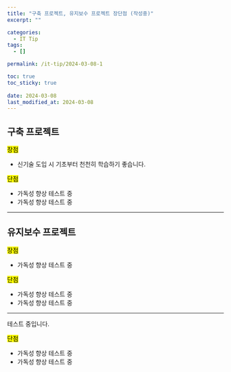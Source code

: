 ```yaml
---
title: "구축 프로젝트, 유지보수 프로젝트 장단점 (작성중)"
excerpt: ""

categories:
  - IT Tip
tags:
  - []

permalink: /it-tip/2024-03-08-1

toc: true
toc_sticky: true
 
date: 2024-03-08
last_modified_at: 2024-03-08
---
```


## 구축 프로젝트

<mark>장점</mark>
* 신기술 도입 시 기초부터 천천히 학습하기 좋습니다.

<mark>단점</mark>
* 가독성 향상 테스트 중
* 가독성 향상 테스트 중

---

## 유지보수 프로젝트

<mark>장점</mark>
* 가독성 향상 테스트 중

<mark>단점</mark>
* 가독성 향상 테스트 중
* 가독성 향상 테스트 중

------

테스트 중입니다.

<mark>단점</mark>
* 가독성 향상 테스트 중
* 가독성 향상 테스트 중